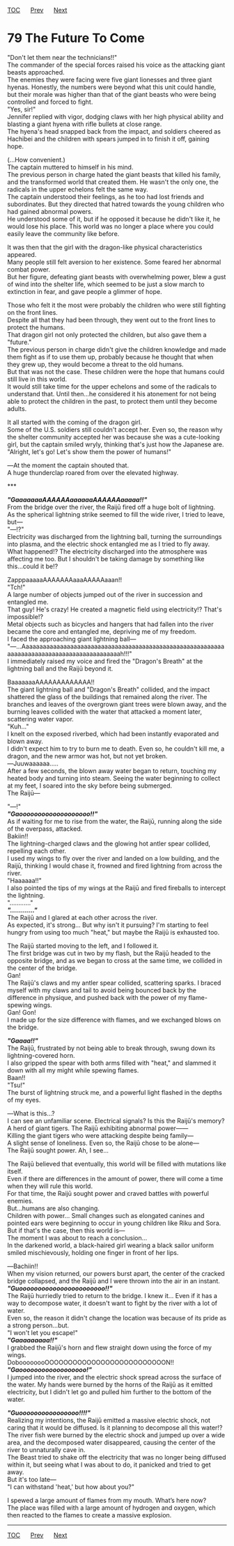 [TOC](../readme.md)&nbsp;&nbsp;&nbsp;&nbsp;&nbsp;&nbsp;[Prev](section_0022.md)&nbsp;&nbsp;&nbsp;&nbsp;&nbsp;&nbsp;[Next](section_0024.md)



# 79 The Future To Come

"Don't let them near the technicians!!"  
The commander of the special forces raised his voice as the attacking
giant beasts approached.  
The enemies they were facing were five giant lionesses and three giant
hyenas. Honestly, the numbers were beyond what this unit could handle,
but their morale was higher than that of the giant beasts who were being
controlled and forced to fight.  
"Yes, sir!"  
Jennifer replied with vigor, dodging claws with her high physical
ability and blasting a giant hyena with rifle bullets at close range.  
The hyena's head snapped back from the impact, and soldiers cheered as
Hachibei and the children with spears jumped in to finish it off,
gaining hope.  
  
(...How convenient.)  
The captain muttered to himself in his mind.  
The previous person in charge hated the giant beasts that killed his
family, and the transformed world that created them. He wasn't the only
one, the radicals in the upper echelons felt the same way.  
The captain understood their feelings, as he too had lost friends and
subordinates. But they directed that hatred towards the young children
who had gained abnormal powers.  
He understood some of it, but if he opposed it because he didn't like
it, he would lose his place. This world was no longer a place where you
could easily leave the community like before.  
  
It was then that the girl with the dragon-like physical characteristics
appeared.  
Many people still felt aversion to her existence. Some feared her
abnormal combat power.  
But her figure, defeating giant beasts with overwhelming power, blew a
gust of wind into the shelter life, which seemed to be just a slow march
to extinction in fear, and gave people a glimmer of hope.  
  
Those who felt it the most were probably the children who were still
fighting on the front lines.  
Despite all that they had been through, they went out to the front lines
to protect the humans.  
That dragon girl not only protected the children, but also gave them a
"future."  
The previous person in charge didn't give the children knowledge and
made them fight as if to use them up, probably because he thought that
when they grew up, they would become a threat to the old humans.  
But that was not the case. These children were the hope that humans
could still live in this world.  
It would still take time for the upper echelons and some of the radicals
to understand that. Until then...he considered it his atonement for not
being able to protect the children in the past, to protect them until
they become adults.  
  
It all started with the coming of the dragon girl.  
Some of the U.S. soldiers still couldn't accept her. Even so, the reason
why the shelter community accepted her was because she was a
cute-looking girl, but the captain smiled wryly, thinking that's just
how the Japanese are.  
"Alright, let's go! Let's show them the power of humans!"  
  
―At the moment the captain shouted that.  
A huge thunderclap roared from over the elevated highway.  
  
\*\*\*  
  
***"GaaaaaaaAAAAAAaaaaaaAAAAAAaaaaa!!"***  
From the bridge over the river, the Raijū fired off a huge bolt of
lightning.  
As the spherical lightning strike seemed to fill the wide river, I tried
to leave, but―  
"―!?"  
Electricity was discharged from the lightning ball, turning the
surroundings into plasma, and the electric shock entangled me as I tried
to fly away.  
What happened!? The electricity discharged into the atmosphere was
affecting me too. But I shouldn't be taking damage by something like
this...could it be!?  
  
ZapppaaaaaAAAAAAAaaaAAAAAaaan!!  
"Tch!"  
A large number of objects jumped out of the river in succession and
entangled me.  
That guy! He's crazy! He created a magnetic field using electricity!?
That's impossible!?  
Metal objects such as bicycles and hangers that had fallen into the
river became the core and entangled me, depriving me of my freedom.  
I faced the approaching giant lightning ball―  
"―...Aaaaaaaaaaaaaaaaaaaaaaaaaaaaaaaaaaaaaaaaaaaaaaaaaaaaaaaaaaaaaaaaaaaaaaaaaaaaaaaaaaaaaaaaaaaah!!!"  
I immediately raised my voice and fired the "Dragon's Breath" at the
lightning ball and the Raijū beyond it.  
  
BaaaaaaaAAAAAAAAAAAAA!!  
The giant lightning ball and "Dragon's Breath" collided, and the impact
shattered the glass of the buildings that remained along the river. The
branches and leaves of the overgrown giant trees were blown away, and
the burning leaves collided with the water that attacked a moment later,
scattering water vapor.  
"Kuh..."  
I knelt on the exposed riverbed, which had been instantly evaporated and
blown away.  
I didn't expect him to try to burn me to death. Even so, he couldn't
kill me, a dragon, and the new armor was hot, but not yet broken.  
―Juuwaaaaaa.....  
After a few seconds, the blown away water began to return, touching my
heated body and turning into steam. Seeing the water beginning to
collect at my feet, I soared into the sky before being submerged.  
The Raijū―  
  
"―!"  
***"Gaooooooooooooooooooo!!"***  
As if waiting for me to rise from the water, the Raijū, running along
the side of the overpass, attacked.  
Bakiin!!  
The lightning-charged claws and the glowing hot antler spear collided,
repelling each other.  
I used my wings to fly over the river and landed on a low building, and
the Raijū, thinking I would chase it, frowned and fired lightning from
across the river.  
"Haaaaaa!!"  
I also pointed the tips of my wings at the Raijū and fired fireballs to
intercept the lightning.  
"............"  
***"............"***  
The Raijū and I glared at each other across the river.  
As expected, it's strong... But why isn't it pursuing? I'm starting to
feel hungry from using too much "heat," but maybe the Raijū is exhausted
too.  
  
The Raijū started moving to the left, and I followed it.  
The first bridge was cut in two by my flash, but the Raijū headed to the
opposite bridge, and as we began to cross at the same time, we collided
in the center of the bridge.  
Gan!  
The Raijū's claws and my antler spear collided, scattering sparks. I
braced myself with my claws and tail to avoid being bounced back by the
difference in physique, and pushed back with the power of my
flame-spewing wings.  
Gan! Gon!  
I made up for the size difference with flames, and we exchanged blows on
the bridge.  
  
***"Gaaaa!!"***  
The Raijū, frustrated by not being able to break through, swung down its
lightning-covered horn.  
I also gripped the spear with both arms filled with "heat," and slammed
it down with all my might while spewing flames.  
Baan!!  
"Tsu!"  
The burst of lightning struck me, and a powerful light flashed in the
depths of my eyes.  
  
―What is this...?  
I can see an unfamiliar scene. Electrical signals? Is this the Raijū's
memory?  
A herd of giant tigers. The Raijū exhibiting abnormal power――  
Killing the giant tigers who were attacking despite being family―  
A slight sense of loneliness. Even so, the Raijū chose to be alone―  
The Raijū sought power. Ah, I see...  
  
The Raijū believed that eventually, this world will be filled with
mutations like itself.  
Even if there are differences in the amount of power, there will come a
time when they will rule this world.  
For that time, the Raijū sought power and craved battles with powerful
enemies.  
But...humans are also changing.  
Children with power... Small changes such as elongated canines and
pointed ears were beginning to occur in young children like Riku and
Sora.  
But if that's the case, then this world is―  
The moment I was about to reach a conclusion...  
In the darkened world, a black-haired girl wearing a black sailor
uniform smiled mischievously, holding one finger in front of her lips.  
  
―Bachiin!!  
When my vision returned, our powers burst apart, the center of the
cracked bridge collapsed, and the Raijū and I were thrown into the air
in an instant.  
***"Guooooooooooooooooooooooo!!"***  
The Raijū hurriedly tried to return to the bridge. I knew it... Even if
it has a way to decompose water, it doesn't want to fight by the river
with a lot of water.  
Even so, the reason it didn't change the location was because of its
pride as a strong person...but.  
"I won't let you escape!"  
***"Gaaaaaaaaa!!"***  
I grabbed the Raijū's horn and flew straight down using the force of my
wings.  
DoboooooooOOOOOOOOOOOOOOOOOOOOOOOOOON!!  
***"Gaoooooooooooooooooo!"***  
I jumped into the river, and the electric shock spread across the
surface of the water. My hands were burned by the horns of the Raijū as
it emitted electricity, but I didn't let go and pulled him further to
the bottom of the water.  
  
***"Guoooooooooooooooo!!!!"***  
Realizing my intentions, the Raijū emitted a massive electric shock, not
caring that it would be diffused. Is it planning to decompose all this
water!?  
The river fish were burned by the electric shock and jumped up over a
wide area, and the decomposed water disappeared, causing the center of
the river to unnaturally cave in.  
The Beast tried to shake off the electricity that was no longer being
diffused within it, but seeing what I was about to do, it panicked and
tried to get away.  
But it's too late―  
"I can withstand 'heat,' but how about you?"  
  
I spewed a large amount of flames from my mouth. What’s here now?  
The place was filled with a large amount of hydrogen and oxygen, which
then reacted to the flames to create a massive explosion.  
  
  
  


---
[TOC](../readme.md)&nbsp;&nbsp;&nbsp;&nbsp;&nbsp;&nbsp;[Prev](section_0022.md)&nbsp;&nbsp;&nbsp;&nbsp;&nbsp;&nbsp;[Next](section_0024.md)

